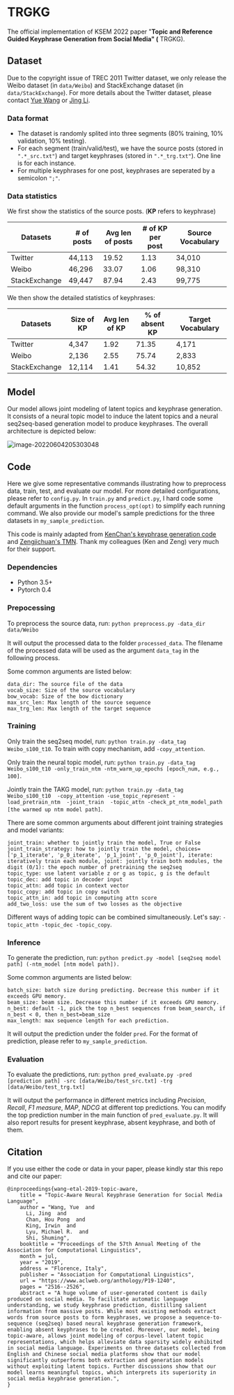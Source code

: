 # TRGKG

The official implementation of KSEM 2022 paper "**Topic and Reference Guided Keyphrase Generation from Social Media" (** TRGKG).


## Dataset

Due to the copyright issue of TREC 2011 Twitter dataset, we only release the Weibo dataset (in `data/Weibo`) and StackExchange dataset (in `data/StackExchange`). For more details about the Twitter dataset, please contact [Yue Wang](https://yuewang-cuhk.github.io/) or [Jing Li](https://girlgunner.github.io/jingli/).

### Data format
* The dataset is randomly splited into three segments (80% training, 10% validation, 10% testing).
* For each segment (train/valid/test), we have the source posts (stored in `".*_src.txt"`) and target keyphrases (stored in `".*_trg.txt"`). One line is for each instance.
* For multiple keyphrases for one post, keyphrases are seperated by a semicolon `";"`.

### Data statistics
We first show the statistics of the source posts. (**KP** refers to keyphrase)

Datasets | # of posts | Avg len of posts | # of KP per post | Source Vocabulary
--- | --- | --- | --- | --- 
Twitter | 44,113 | 19.52 | 1.13 | 34,010
Weibo | 46,296 | 33.07 | 1.06 | 98,310
StackExchange | 49,447 | 87.94 | 2.43 | 99,775

We then show the detailed statistics of keyphrases:

Datasets | Size of KP | Avg len of KP | % of absent KP | Target Vocabulary
--- | --- | --- | --- | --- 
Twitter | 4,347 | 1.92 | 71.35 | 4,171
Weibo | 2,136 | 2.55 | 75.74 | 2,833
StackExchange | 12,114 | 1.41 | 54.32 | 10,852


## Model
Our model allows joint modeling of latent topics and keyphrase generation. It consists of a neural topic model to induce the latent topics and a neural seq2seq-based generation model to produce keyphrases. The overall architecture is depicted below:

![image-20220604205303048](https://gitee.com/yxbLovewy/my-pictures/raw/master/image-20220604205303048.png)

## Code

Here we give some representative commands illustrating how to preprocess data, train, test, and evaluate our model. For more detailed configurations, please refer to `config.py`. In `train.py` and `predict.py`, I hard code some default arguments in the function `process_opt(opt)` to simplify each running command. We also provide our model's sample predictions for the three datasets in `my_sample_prediction`.

This code is mainly adapted from [KenChan's keyphrase generation code](https://github.com/kenchan0226/keyphrase-generation-rl) and [Zengjichuan's TMN](https://github.com/zengjichuan/TMN). Thank my colleagues (Ken and Zeng) very much for their support.


### Dependencies
* Python 3.5+
* Pytorch 0.4


### Prepocessing
To preprocess the source data, run:
`python preprocess.py -data_dir data/Weibo`

It will output the processed data to the folder `processed_data`. The filename of the processed data will be used as the argument `data_tag` in the following process. 

Some common arguments are listed below:
```
data_dir: The source file of the data
vocab_size: Size of the source vocabulary
bow_vocab: Size of the bow dictionary
max_src_len: Max length of the source sequence
max_trg_len: Max length of the target sequence
```

### Training
Only train the seq2seq model, run: `python train.py -data_tag Weibo_s100_t10`. To train with copy mechanism, add `-copy_attention`.

Only train the neural topic model, run: `python train.py -data_tag Weibo_s100_t10 -only_train_ntm -ntm_warm_up_epochs [epoch_num, e.g., 100]`.

Jointly train the TAKG model, run: `python train.py -data_tag Weibo_s100_t10  -copy_attention -use_topic_represent -load_pretrain_ntm  -joint_train  -topic_attn -check_pt_ntm_model_path [the warmed up ntm model path]`.

There are some common arguments about different joint training strategies and model variants:
```
joint_train: whether to jointly train the model, True or False
joint_train_strategy: how to jointly train the model, choices=['p_1_iterate', 'p_0_iterate', 'p_1_joint', 'p_0_joint'], iterate: iteratively train each module, joint: jointly train both modules, the digit (0/1): the epoch number of pretraining the seq2seq 
topic_type: use latent variable z or g as topic, g is the default
topic_dec: add topic in decoder input
topic_attn: add topic in context vector
topic_copy: add topic in copy switch
topic_attn_in: add topic in computing attn score
add_two_loss: use the sum of two losses as the objective 
```
Different ways of adding topic can be combined simultaneously. Let's say: `-topic_attn -topic_dec -topic_copy`.

### Inference
To generate the prediction, run: `python predict.py -model [seq2seq model path] (-ntm_model [ntm model path]).`

Some common arguments are listed below: 
```
batch_size: batch size during predicting. Decrease this number if it exceeds GPU memory.
beam_size: beam size. Decrease this number if it exceeds GPU memory.
n_best: default -1, pick the top n_best sequences from beam_search, if n_best < 0, then n_best=beam_size
max_length: max sequence length for each prediction.
```

It will output the prediction under the folder `pred`. For the format of prediction, please refer to `my_sample_prediction`.


### Evaluation
To evaluate the predictions, run: `python pred_evaluate.py -pred [prediction path] -src [data/Weibo/test_src.txt] -trg [data/Weibo/test_trg.txt]`

It will output the performance in different metrics including _Precision_, _Recall_, _F1 measure_, _MAP_, _NDCG_ at different top predictions. You can modify the top prediction number in the main function of `pred_evaluate.py`. It will also report results for present keyphrase, absent keyphrase, and both of them.


## Citation
If you use either the code or data in your paper, please kindly star this repo and cite our paper:
```
@inproceedings{wang-etal-2019-topic-aware,
    title = "Topic-Aware Neural Keyphrase Generation for Social Media Language",
    author = "Wang, Yue  and
      Li, Jing  and
      Chan, Hou Pong  and
      King, Irwin  and
      Lyu, Michael R.  and
      Shi, Shuming",
    booktitle = "Proceedings of the 57th Annual Meeting of the Association for Computational Linguistics",
    month = jul,
    year = "2019",
    address = "Florence, Italy",
    publisher = "Association for Computational Linguistics",
    url = "https://www.aclweb.org/anthology/P19-1240",
    pages = "2516--2526",
    abstract = "A huge volume of user-generated content is daily produced on social media. To facilitate automatic language understanding, we study keyphrase prediction, distilling salient information from massive posts. While most existing methods extract words from source posts to form keyphrases, we propose a sequence-to-sequence (seq2seq) based neural keyphrase generation framework, enabling absent keyphrases to be created. Moreover, our model, being topic-aware, allows joint modeling of corpus-level latent topic representations, which helps alleviate data sparsity widely exhibited in social media language. Experiments on three datasets collected from English and Chinese social media platforms show that our model significantly outperforms both extraction and generation models without exploiting latent topics. Further discussions show that our model learns meaningful topics, which interprets its superiority in social media keyphrase generation.",
}
```
